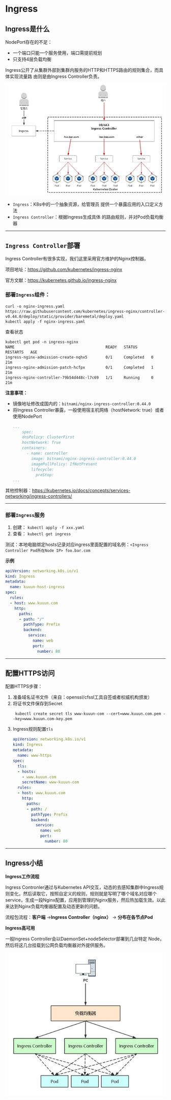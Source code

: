 # Ingress

## Ingress是什么

NodePort存在的不足： 

- 一个端口只能一个服务使用，端口需提前规划
- 只支持4层负载均衡

Ingress公开了从集群外部到集群内服务的HTTP和HTTPS路由的规则集合，而具体实现流量路 由则是由Ingress Controller负责。

![ingress](../../../_media/ingress.jpg)

- `Ingress`：K8s中的一个抽象资源，给管理员 提供一个暴露应用的入口定义方法 
- `Ingress Controller`：根据Ingress生成具体 的路由规则，并对Pod负载均衡器

---

## `Ingress Controller`部署

Ingress Controller有很多实现，我们这里采用官方维护的Nginx控制器。

项目地址：https://github.com/kubernetes/ingress-nginx

官方文献：https://kubernetes.github.io/ingress-nginx

### 部署`Ingress`组件：
```shell
curl -o nginx-ingress.yaml https://raw.githubusercontent.com/kubernetes/ingress-nginx/controller-v0.44.0/deploy/static/provider/baremetal/deploy.yaml
kubectl apply -f nginx-ingress.yaml
```

查看状态
```shell
kubectl get pod -n ingress-nginx
NAME                                        READY   STATUS      RESTARTS   AGE
ingress-nginx-admission-create-nqhx5        0/1     Completed   0          21m
ingress-nginx-admission-patch-hcfpx         0/1     Completed   1          21m
ingress-nginx-controller-79b54d448c-l7c69   1/1     Running     0          21m
```


**注意事项：** 

- 镜像地址修改成国内的：` bitnami/nginx-ingress-controller:0.44.0 ` 
- 将Ingress Controller暴露，一般使用宿主机网络（hostNetwork: true）或者使用NodePort
  ```yaml
  ...
      spec:
      dnsPolicy: ClusterFirst
      hostNetwork: True
      containers:
        - name: controller
          image: bitnami/nginx-ingress-controller:0.44.0
          imagePullPolicy: IfNotPresent
          lifecycle:
            preStop:
  ...
  ```

其他控制器：https://kubernetes.io/docs/concepts/services-networking/ingress-controllers/

---

### 部署`Ingress`服务

1. 创建：
` kubectl apply -f xxx.yaml `
2. 查看： 
` kubectl get ingress `

测试：本地电脑绑定hosts记录对应ingress里面配置的域名例：`<Ingress Controller Pod所在Node IP> foo.bar.com `

**示例**
```yaml
apiVersion: networking.k8s.io/v1
kind: Ingress 
metadata: 
  name: kuuun-host-ingress
spec: 
  rules: 
  - host: www.kuuun.com 
    http: 
      paths: 
      - path: "/"
        pathType: Prefix 
        backend: 
          service: 
            name: web 
            port: 
              number: 80
```

---

## 配置HTTPS访问

配置HTTPS步骤： 

1. 准备域名证书文件（来自：openssl/cfssl工具自签或者权威机构颁发）
2. 将证书文件保存到Secret
   ```shell
    kubectl create secret tls www-kuuun-com --cert=www.kuuun.com.pem --key=www.kuuun.com-key.pem 
   ```
3. Ingress规则配置` tls `
    ```yaml
    apiVersion: networking.k8s.io/v1
    kind: Ingress
    metadata:
      name: www-https
    spec: 
      tls: 
      - hosts: 
        - www.kuuun.com
        secretName: www-kuuun-com 
      rules: 
      - host: www.kuuun.com
        http: 
          paths: 
          - path: / 
            pathType: Prefix 
            backend: 
              service: 
                name: web 
                port: 
                  number: 80
    ```

---

## Ingress小结

**Ingress工作流程**

Ingress Contronler通过与Kubernetes API交互，动态的去感知集群中Ingress规则变化，然后读取它，按照自定义的规则，规则就是写明了哪个域名对应哪个service，生成一段Nginx配置，应用到管理的Nginx服务，然后热加载生效。以此来达到Nginx负载均衡器配置及动态更新的问题。 

流程包流程：**客户端**  ->**Ingress Controller（nginx）**  -> **分布在各节点Pod**

**Ingress高可用**

一般Ingress Controller会以DaemonSet+nodeSelector部署到几台特定 Node，然后将这几台挂载到公网负载均衡器对外提供服务。

![ingress-nodeselector](../../../_media/ingress-nodeselector.jpg)